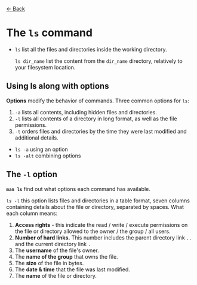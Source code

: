 [&larr; Back](./README.md)

# The `ls` command

- `ls` list all the files and directories inside the working directory.

  `ls dir_name` list the content from the `dir_name` directory, relatively to your filesystem location.

## Using ls along with options

**Options** modify the behavior of commands. Three common options for `ls`:

1. `-a` lists all contents, including hidden files and directories.
2. `-l` lists all contents of a directory in long format, as well as the file permissions.
3. `-t` orders files and directories by the time they were last modified and additional details.

<div></div>

- `ls -a` using an option
- `ls -alt` combining options

## The `-l` option

**`man ls`** find out what options each command has available.

`ls -l` this option lists files and directories in a table format, seven columns containing details about the file or directory, separated by spaces. What each column means:

1. **Access rights** - this indicate the read / write / execute permissions on the file or directory allowed to the owner / the group / all users.
2. **Number of hard links.** This number includes the parent directory link `..` and the current directory link `.`
3. The **username** of the file's owner.
4. The **name of the group** that owns the file.
5. The **size** of the file in bytes.
6. The **date & time** that the file was last modified.
7. The **name** of the file or directory.

<br>
